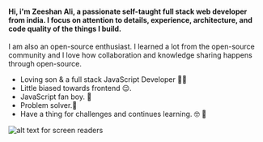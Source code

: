 #### Hi, i'm Zeeshan Ali, a passionate self-taught full stack web developer from india. I focus on attention to details, experience, architecture, and code quality of the things I build.

I am also an open-source enthusiast. I learned a lot from the open-source community and I love how collaboration and knowledge sharing happens through open-source.

- Loving son & a full stack JavaScript Developer 👨‍💻
- Little biased towards frontend 😌. 
- JavaScript fan boy. 🤩
- Problem solver.📝
- Have a thing for challenges and continues learning. 🤓 🧗

![alt text for screen readers](/https://raw.githubusercontent.com/github/explore/80688e429a7d4ef2fca1e82350fe8e3517d3494d/topics/javascript/javascript.png "JavaScript")
